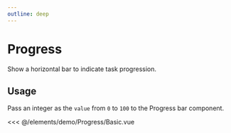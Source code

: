 ```yaml
---
outline: deep
---
```


<script setup>
import Basic from './demo/Progress/Basic.vue';
</script>

# Progress

Show a horizontal bar to indicate task progression.

## Usage

Pass an integer as the `value` from `0` to `100` to the Progress bar component.

<DemoContainer>
  <Basic/>
</DemoContainer>

<<< @/elements/demo/Progress/Basic.vue
